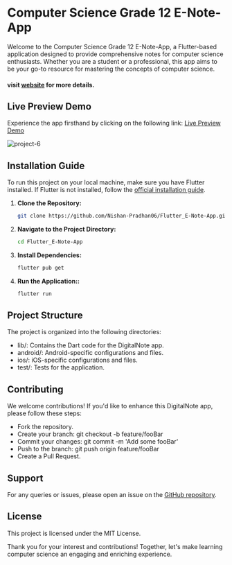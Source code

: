 # Computer Science Grade 12 E-Note-App

Welcome to the Computer Science Grade 12 E-Note-App, a Flutter-based application designed to provide comprehensive notes for computer science enthusiasts. Whether you are a student or a professional, this app aims to be your go-to resource for mastering the concepts of computer science.

#### visit [website](https://appetize.io/app/android/com.example.computer_12?device=pixel8&osVersion=14.0) for more details.

## Live Preview Demo

Experience the app firsthand by clicking on the following link: [Live Preview Demo](https://appetize.io/app/android/com.example.computer_12?device=pixel8&osVersion=14.0)

![project-6](https://github.com/Nishan-Pradhan06/Flutter_E-Note-App/assets/105001135/8815dd17-efc0-41c1-b1db-bdb6bcf4b18e)

## Installation Guide

To run this project on your local machine, make sure you have Flutter installed. If Flutter is not installed, follow the [official installation guide](https://flutter.dev/docs/get-started/install).

1. **Clone the Repository:**

   ```bash
   git clone https://github.com/Nishan-Pradhan06/Flutter_E-Note-App.git
2. **Navigate to the Project Directory:**
   ```bash
   cd Flutter_E-Note-App
3. **Install Dependencies:**
   ```bash
   flutter pub get
4. **Run the Application::**
   ```bash
   flutter run
## Project Structure
The project is organized into the following directories:

- lib/: Contains the Dart code for the DigitalNote app.
- android/: Android-specific configurations and files.
- ios/: iOS-specific configurations and files.
- test/: Tests for the application.
## Contributing
We welcome contributions! If you'd like to enhance this DigitalNote app, please follow these steps:

- Fork the repository.
- Create your branch: git checkout -b feature/fooBar
- Commit your changes: git commit -m 'Add some fooBar'
- Push to the branch: git push origin feature/fooBar
- Create a Pull Request.
## Support
For any queries or issues, please open an issue on the [GitHub repository](https://github.com/Nishan-Pradhan06/Flutter_E-Note-App).

## License
This project is licensed under the MIT License.

Thank you for your interest and contributions! Together, let's make learning computer science an engaging and enriching experience.
